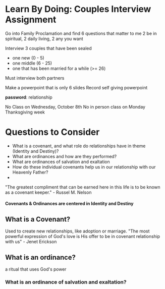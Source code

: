
# Learn By Doing: Couples Interview Assignment
Go into Family Proclamation and find 6 questions that matter to me
2 be in spiritual, 2 daily living, 2 any you want

Interview 3 couples that have been sealed
- one new (0 - 5)
- one middle (6 - 25)
- one that has been married for a while (>= 26)

Must interview both partners

Make a powerpoint that is only 6 slides
Record self giving powerpoint

**password**: relationship

No Class on Wednesday, October 8th
No in person class on Monday Thanksgiving week

# Questions to Consider
- What is a covenant, and what role do relationships have in theme (Identity and Destiny)?
- What are ordinances and how are they performed?
- What are ordinances of salvation and exaltation
- How do these individual covenants help us in our relationship with our Heavenly Father?
- 


"The greatest compliment that can be earned here in this life is to be known as a covenant keeper." - Russel M. Nelson

#### Covenants & Ordinances are centered in Identity and Destiny


## What is a Covenant?
Used to create new relationships, like adoption or marriage.
"The most powerful expression of God's love is His offer to be in covenant relationship with us" - Jenet Erickson

## What is an ordinance?
a ritual that uses God's power

### What is an ordinance of salvation and exaltation?

